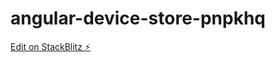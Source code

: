 # angular-device-store-pnpkhq

[Edit on StackBlitz ⚡️](https://stackblitz.com/edit/angular-device-store-pnpkhq)